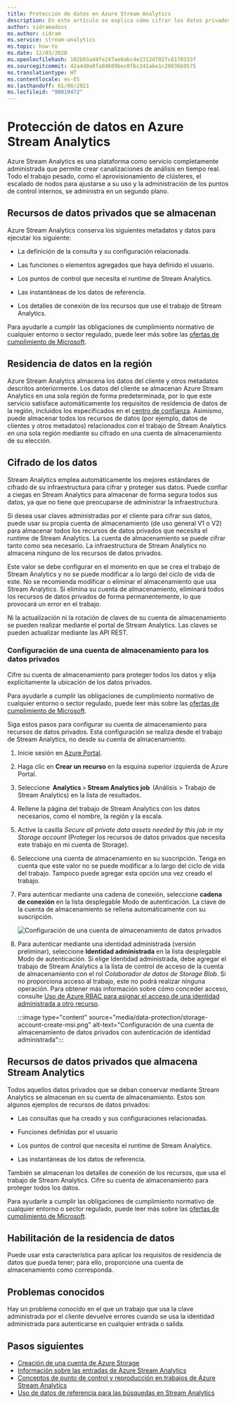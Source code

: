 ```yaml
---
title: Protección de datos en Azure Stream Analytics
description: En este artículo se explica cómo cifrar los datos privados que usa un trabajo de Azure Stream Analytics.
author: sidramadoss
ms.author: sidram
ms.service: stream-analytics
ms.topic: how-to
ms.date: 12/03/2020
ms.openlocfilehash: 102b03ad4fe247ae0abc4e2312d7027c6170333f
ms.sourcegitcommit: 42a4d0e8fa84609bec0f6c241abe1c20036b9575
ms.translationtype: HT
ms.contentlocale: es-ES
ms.lasthandoff: 01/08/2021
ms.locfileid: "98019472"
---
```

# <a name="data-protection-in-azure-stream-analytics"></a>Protección de datos en Azure Stream Analytics 

Azure Stream Analytics es una plataforma como servicio completamente administrada que permite crear canalizaciones de análisis en tiempo real. Todo el trabajo pesado, como el aprovisionamiento de clústeres, el escalado de nodos para ajustarse a su uso y la administración de los puntos de control internos, se administra en un segundo plano.

## <a name="private-data-assets-that-are-stored"></a>Recursos de datos privados que se almacenan

Azure Stream Analytics conserva los siguientes metadatos y datos para ejecutar los siguiente: 

* La definición de la consulta y su configuración relacionada.  

* Las funciones o elementos agregados que haya definido el usuario.  

* Los puntos de control que necesita el runtime de Stream Analytics.

* Las instantáneas de los datos de referencia. 

* Los detalles de conexión de los recursos que use el trabajo de Stream Analytics.

Para ayudarle a cumplir las obligaciones de cumplimiento normativo de cualquier entorno o sector regulado, puede leer más sobre las [ofertas de cumplimiento de Microsoft](https://gallery.technet.microsoft.com/Overview-of-Azure-c1be3942). 

## <a name="in-region-data-residency"></a>Residencia de datos en la región
Azure Stream Analytics almacena los datos del cliente y otros metadatos descritos anteriormente. Los datos del cliente se almacenan Azure Stream Analytics en una sola región de forma predeterminada, por lo que este servicio satisface automáticamente los requisitos de residencia de datos de la región, incluidos los especificados en el [centro de confianza](https://azuredatacentermap.azurewebsites.net/).
Asimismo, puede almacenar todos los recursos de datos (por ejemplo, datos de clientes y otros metadatos) relacionados con el trabajo de Stream Analytics en una sola región mediante su cifrado en una cuenta de almacenamiento de su elección.

## <a name="encrypt-your-data"></a>Cifrado de los datos

Stream Analytics emplea automáticamente los mejores estándares de cifrado de su infraestructura para cifrar y proteger sus datos. Puede confiar a ciegas en Stream Analytics para almacenar de forma segura todos sus datos, ya que no tiene que preocuparse de administrar la infraestructura.

Si desea usar claves administradas por el cliente para cifrar sus datos, puede usar su propia cuenta de almacenamiento (de uso general V1 o V2) para almacenar todos los recursos de datos privados que necesita el runtime de Stream Analytics. La cuenta de almacenamiento se puede cifrar tanto como sea necesario. La infraestructura de Stream Analytics no almacena ninguno de los recursos de datos privados. 

Este valor se debe configurar en el momento en que se crea el trabajo de Stream Analytics y no se puede modificar a lo largo del ciclo de vida de este. No se recomienda modificar o eliminar el almacenamiento que usa Stream Analytics. Si elimina su cuenta de almacenamiento, eliminará todos los recursos de datos privados de forma permanentemente, lo que provocará un error en el trabajo. 

Ni la actualización ni la rotación de claves de su cuenta de almacenamiento se pueden realizar mediante el portal de Stream Analytics. Las claves se pueden actualizar mediante las API REST.


### <a name="configure-storage-account-for-private-data"></a>Configuración de una cuenta de almacenamiento para los datos privados 

Cifre su cuenta de almacenamiento para proteger todos los datos y elija explícitamente la ubicación de los datos privados. 

Para ayudarle a cumplir las obligaciones de cumplimiento normativo de cualquier entorno o sector regulado, puede leer más sobre las [ofertas de cumplimiento de Microsoft](https://gallery.technet.microsoft.com/Overview-of-Azure-c1be3942). 

Siga estos pasos para configurar su cuenta de almacenamiento para recursos de datos privados. Esta configuración se realiza desde el trabajo de Stream Analytics, no desde su cuenta de almacenamiento.

1. Inicie sesión en [Azure Portal](https://portal.azure.com/).

1. Haga clic en **Crear un recurso** en la esquina superior izquierda de Azure Portal. 

1. Seleccione  **Analytics** > **Stream Analytics job**  (Análisis > Trabajo de Stream Analytics) en la lista de resultados. 

1. Rellene la página del trabajo de Stream Analytics con los datos necesarios, como el nombre, la región y la escala. 

1. Active la casilla *Secure all private data assets needed by this job in my Storage account* (Proteger los recursos de datos privados que necesita este trabajo en mi cuenta de Storage).

1. Seleccione una cuenta de almacenamiento en su suscripción. Tenga en cuenta que este valor no se puede modificar a lo largo del ciclo de vida del trabajo. Tampoco puede agregar esta opción una vez creado el trabajo.

1. Para autenticar mediante una cadena de conexión, seleccione **cadena de conexión** en la lista desplegable Modo de autenticación. La clave de la cuenta de almacenamiento se rellena automáticamente con su suscripción.

   ![Configuración de una cuenta de almacenamiento de datos privados](./media/data-protection/storage-account-create.png)

1. Para autenticar mediante una identidad administrada (versión preliminar), seleccione **Identidad administrada** en la lista desplegable Modo de autenticación. Si elige Identidad administrada, debe agregar el trabajo de Stream Analytics a la lista de control de acceso de la cuenta de almacenamiento con el rol *Colaborador de datos de Storage Blob*. Si no proporciona acceso al trabajo, este no podrá realizar ninguna operación. Para obtener más información sobre cómo conceder acceso, consulte [Uso de Azure RBAC para asignar el acceso de una identidad administrada a otro recurso](../active-directory/managed-identities-azure-resources/howto-assign-access-portal.md#use-azure-rbac-to-assign-a-managed-identity-access-to-another-resource).

   :::image type="content" source="media/data-protection/storage-account-create-msi.png" alt-text="Configuración de una cuenta de almacenamiento de datos privados con autenticación de identidad administrada":::

## <a name="private-data-assets-that-are-stored-by-stream-analytics"></a>Recursos de datos privados que almacena Stream Analytics

Todos aquellos datos privados que se deban conservar mediante Stream Analytics se almacenan en su cuenta de almacenamiento. Estos son algunos ejemplos de recursos de datos privados: 

* Las consultas que ha creado y sus configuraciones relacionadas.  

* Funciones definidas por el usuario 

* Los puntos de control que necesita el runtime de Stream Analytics.

* Las instantáneas de los datos de referencia. 

También se almacenan los detalles de conexión de los recursos, que usa el trabajo de Stream Analytics. Cifre su cuenta de almacenamiento para proteger todos los datos. 

Para ayudarle a cumplir las obligaciones de cumplimiento normativo de cualquier entorno o sector regulado, puede leer más sobre las [ofertas de cumplimiento de Microsoft](https://gallery.technet.microsoft.com/Overview-of-Azure-c1be3942). 

## <a name="enables-data-residency"></a>Habilitación de la residencia de datos 
Puede usar esta característica para aplicar los requisitos de residencia de datos que pueda tener; para ello, proporcione una cuenta de almacenamiento como corresponda.

## <a name="known-issues"></a>Problemas conocidos
Hay un problema conocido en el que un trabajo que usa la clave administrada por el cliente devuelve errores cuando se usa la identidad administrada para autenticarse en cualquier entrada o salida. 

## <a name="next-steps"></a>Pasos siguientes

* [Creación de una cuenta de Azure Storage](../storage/common/storage-account-create.md)
* [Información sobre las entradas de Azure Stream Analytics](stream-analytics-add-inputs.md)
* [Conceptos de punto de control y reproducción en trabajos de Azure Stream Analytics](stream-analytics-concepts-checkpoint-replay.md)
* [Uso de datos de referencia para las búsquedas en Stream Analytics](stream-analytics-use-reference-data.md)

